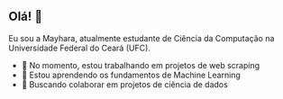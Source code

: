 ## Olá! 👋

Eu sou a Mayhara, atualmente estudante de Ciência da Computação na Universidade Federal do Ceará (UFC).

- 🔭 No momento, estou trabalhando em projetos de web scraping
- 🌱 Estou aprendendo os fundamentos de Machine Learning
- 👯 Buscando colaborar em projetos de ciência de dados

